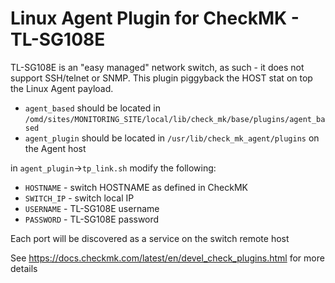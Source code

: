 # Linux Agent Plugin for CheckMK - TL-SG108E

 TL-SG108E is an "easy managed" network switch, as such - it does not support SSH/telnet or SNMP.
 This plugin piggyback the HOST stat on top the Linux Agent payload.
 
 * `agent_based` should be located in `/omd/sites/MONITORING_SITE/local/lib/check_mk/base/plugins/agent_based`
 * `agent_plugin` should be located in `/usr/lib/check_mk_agent/plugins` on the Agent host
 
 in `agent_plugin`->`tp_link.sh` modify the following:
 * `HOSTNAME` - switch HOSTNAME as defined in CheckMK
 * `SWITCH_IP` - switch local IP
 * `USERNAME` - TL-SG108E username
 * `PASSWORD` - TL-SG108E password
 
 Each port will be discovered as a service on the switch remote host
 
See https://docs.checkmk.com/latest/en/devel_check_plugins.html for more details
